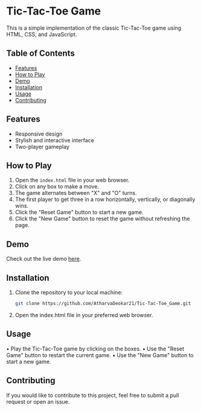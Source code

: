 # Tic-Tac-Toe Game

This is a simple implementation of the classic Tic-Tac-Toe game using HTML, CSS, and JavaScript.

## Table of Contents
- [Features](#features)
- [How to Play](#how-to-play)
- [Demo](#demo)
- [Installation](#installation)
- [Usage](#usage)
- [Contributing](#contributing)

## Features

- Responsive design
- Stylish and interactive interface
- Two-player gameplay

## How to Play

1. Open the `index.html` file in your web browser.
2. Click on any box to make a move.
3. The game alternates between "X" and "O" turns.
4. The first player to get three in a row horizontally, vertically, or diagonally wins.
5. Click the "Reset Game" button to start a new game.
6. Click the "New Game" button to reset the game without refreshing the page.

## Demo

Check out the live demo [here](https://atharvadeokar21.github.io/Tic-Tac-Toe_Game/).

## Installation

1. Clone the repository to your local machine:

   ```bash
   git clone https://github.com/AtharvaDeokar21/Tic-Tac-Toe_Game.git

2. Open the index.html file in your preferred web browser.

## Usage

• Play the Tic-Tac-Toe game by clicking on the boxes.
• Use the "Reset Game" button to restart the current game.
• Use the "New Game" button to start a new game.

## Contributing

If you would like to contribute to this project, feel free to submit a pull request or open an issue.
